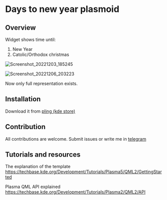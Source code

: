 # Days to new year plasmoid

## Overview

Widget shows time until:

1. New Year
2. Catolic/Orthodox сhristmas

![Screenshot_20221203_185245](https://user-images.githubusercontent.com/83695097/205449752-13006699-53ee-4391-881c-5721103f87ad.png)

![Screenshot_20221206_203223](https://user-images.githubusercontent.com/83695097/205981694-cdb2ad8d-687f-4d84-8715-31fb5ab422b8.png)


Now only full representation exists.

## Installation

Download it from [pling (kde store)](https://www.pling.com/p/1949201/)

## Contribution

All contributions are welcome. Submit issues or write me in [telegram](https://t.me/stepanzubkov)

## Tutorials and resources

The explanation of the template
https://techbase.kde.org/Development/Tutorials/Plasma5/QML2/GettingStarted

Plasma QML API explained
https://techbase.kde.org/Development/Tutorials/Plasma2/QML2/API

